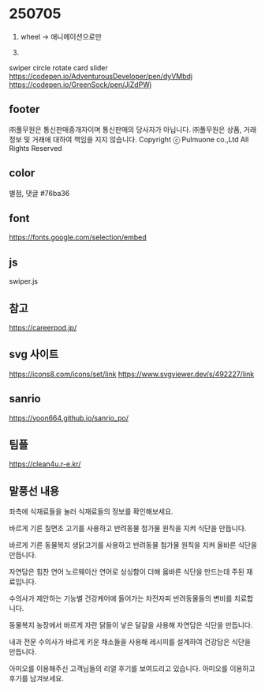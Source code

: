 # 250705

1. wheel -> 애니메이션으로만

<!-- 2. 원 커지는거  -->

3. 
swiper circle rotate card slider
https://codepen.io/AdventurousDeveloper/pen/dyVMbdj
https://codepen.io/GreenSock/pen/JjZdPWj


## footer

㈜풀무원은 통신판매중개자이며 통신판매의 당사자가 아닙니다. 
㈜풀무원은 상품, 거래정보 및 거래에 대하여 책임을 지지 않습니다.
Copyright ⓒ Pulmuone co.,Ltd All Rights Reserved

## color
별점, 댓글
#76ba36

## font
https://fonts.google.com/selection/embed

## js
swiper.js

## 참고
https://careerpod.jp/

## svg 사이트
https://icons8.com/icons/set/link
https://www.svgviewer.dev/s/492227/link

## sanrio
https://yoon664.github.io/sanrio_po/

## 팀플
https://clean4u.r-e.kr/

## 말풍선 내용
좌측에 식재료들을 눌러
식재료들의 정보를 확인해보세요.


바르게 기른 칠면조 고기를
사용하고 반려동물 첨가물
원칙을 지켜 식단을 만듭니다.

바르게 기른 동물복지 생닭고기를
사용하고 반려동물 첨가물 원칙을
지켜 올바른 식단을 만듭니다. 

자연담은 힘찬 연어 노르웨이산
연어로 싱싱함이 더해 옳바른
식단을 만드는데 주된 재료입니다. 

수의사가 제안하는 기능별 
건강케어에 들어가는 차전자피
반려동물들의 변비를 치료합니다.

동물복지 농장에서 바르게 자란
닭들이 낳은 달걀을 사용해 
자연담은 식단을 만듭니다.

내과 전문 수의사가 바르게
키운 채소들을 사용해 레시피를
설계하여 건강담은 식단을 만듭니다.


아미오를 이용해주신 고객님들의
리얼 후기를 보여드리고 있습니다.
아미오를 이용하고 후기를 남겨보세요.